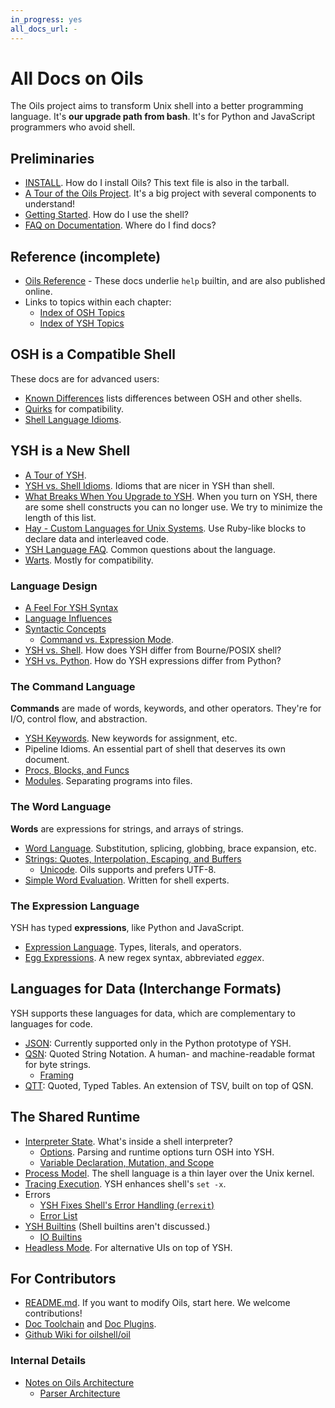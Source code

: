 ```yaml
---
in_progress: yes
all_docs_url: -
---
```


All Docs on Oils
================

The Oils project aims to transform Unix shell into a better programming
language.  It's **our upgrade path from bash**.  It's for Python and JavaScript
programmers who avoid shell.

<div id="toc">
</div>


## Preliminaries

- [INSTALL](INSTALL.html). How do I install Oils?  This text file is also in the
  tarball.
- [A Tour of the Oils Project](project-tour.html).  It's a big project with
  several components to understand!
- [Getting Started](getting-started.html).  How do I use the shell?
- [FAQ on Documentation](faq-doc.html).  Where do I find docs?

## Reference (incomplete)

- [Oils Reference](ref/index.html) - These docs underlie `help` builtin, and
  are also published online.
- Links to topics within each chapter:
  - [Index of OSH Topics](osh-help-topics.html)
  - [Index of YSH Topics](ysh-help-topics.html)

## OSH is a Compatible Shell

These docs are for advanced users:

- [Known Differences](known-differences.html) lists differences between OSH and
  other shells.  
- [Quirks](quirks.html) for compatibility.
- [Shell Language Idioms](shell-idioms.html).

## YSH is a New Shell

- [A Tour of YSH](ysh-tour.html).
- [YSH vs. Shell Idioms](idioms.html).  Idioms that are nicer in YSH than shell.
- [What Breaks When You Upgrade to YSH](upgrade-breakage.html).  When you turn
  on YSH, there are some shell constructs you can no longer use.  We try to
  minimize the length of this list.
- [Hay - Custom Languages for Unix Systems](hay.html).  Use Ruby-like
  blocks to declare data and interleaved code.
- [YSH Language FAQ](ysh-faq.html).  Common questions about the
  language.
- [Warts](warts.html).  Mostly for compatibility.

### Language Design

- [A Feel For YSH Syntax](syntax-feelings.html)
- [Language Influences](language-influences.html)
- [Syntactic Concepts](syntactic-concepts.html)
  - [Command vs. Expression Mode](command-vs-expression-mode.html).
- [YSH vs. Shell](oil-vs-shell.html).  How does YSH differ from
  Bourne/POSIX shell?
- [YSH vs. Python](oil-vs-python.html).  How do YSH expressions differ from
  Python?

### The Command Language

**Commands** are made of words, keywords, and other operators.  They're for
I/O, control flow, and abstraction.

- [YSH Keywords](oil-keywords.html). New keywords for assignment, etc.
- Pipeline Idioms.  An essential part of shell that deserves its own document.
- [Procs, Blocks, and Funcs](proc-block-func.html)
- [Modules](modules.html).  Separating programs into files.

### The Word Language

**Words** are expressions for strings, and arrays of strings.

- [Word Language](word-language.html).  Substitution, splicing, globbing, brace
  expansion, etc.
- [Strings: Quotes, Interpolation, Escaping, and Buffers](strings.html)
  - [Unicode](unicode.html).  Oils supports and prefers UTF-8.
- [Simple Word Evaluation](simple-word-eval.html).  Written for shell experts.

### The Expression Language

YSH has typed **expressions**, like Python and JavaScript.

- [Expression Language](expression-language.html).  Types, literals, and
  operators.
- [Egg Expressions](eggex.html).  A new regex syntax, abbreviated *eggex*.

## Languages for Data (Interchange Formats)

YSH supports these languages for data, which are complementary to languages for
code.

- [JSON](json.html): Currently supported only in the Python prototype of YSH.
- [QSN](qsn.html): Quoted String Notation.  A human- and machine-readable
  format for byte strings.
  - [Framing](framing.html)
- [QTT](qtt.html): Quoted, Typed Tables.  An extension of TSV, built on top of
  QSN.

## The Shared Runtime

- [Interpreter State](interpreter-state.html).  What's inside a shell
  interpreter?
  - [Options](options.html).  Parsing and runtime options turn OSH into YSH.
  - [Variable Declaration, Mutation, and Scope](variables.html)
- [Process Model](process-model.html).  The shell language is a thin layer over
  the Unix kernel.
- [Tracing Execution](xtrace.html).  YSH enhances shell's `set -x`.
- Errors
  - [YSH Fixes Shell's Error Handling (`errexit`)](error-handling.html)
  - [Error List](errors.html) 
- [YSH Builtins](oil-builtins.html) (Shell builtins aren't discussed.)
  - [IO Builtins](io-builtins.html)
- [Headless Mode](headless.html).  For alternative UIs on top of YSH.


## For Contributors

- [README.md](README.html).  If you want to modify Oils, start here.  We
  welcome contributions!
- [Doc Toolchain](doc-toolchain.html) and [Doc Plugins](doc-plugins.html).
- [Github Wiki for oilshell/oil](https://github.com/oilshell/oil/wiki)

### Internal Details

- [Notes on Oils Architecture](architecture-notes.html)
  - [Parser Architecture](parser-architecture.html)
